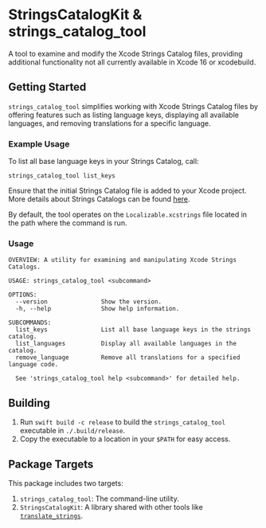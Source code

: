 # StringsCatalogKit & strings_catalog_tool

A tool to examine and modify the Xcode Strings Catalog files, providing additional functionality not all currently available in Xcode 16 or xcodebuild.

## Getting Started

`strings_catalog_tool` simplifies working with Xcode Strings Catalog files by offering features such as listing language keys, displaying all available languages, and removing translations for a specific language. 

### Example Usage

To list all base language keys in your Strings Catalog, call:

```shell
strings_catalog_tool list_keys
```

Ensure that the initial Strings Catalog file is added to your Xcode project. More details about Strings Catalogs can be found [here](https://developer.apple.com/documentation/xcode/localizing-and-varying-text-with-a-string-catalog).

By default, the tool operates on the `Localizable.xcstrings` file located in the path where the command is run.

### Usage

```
OVERVIEW: A utility for examining and manipulating Xcode Strings Catalogs.

USAGE: strings_catalog_tool <subcommand>

OPTIONS:
  --version               Show the version.
  -h, --help              Show help information.

SUBCOMMANDS:
  list_keys               List all base language keys in the strings catalog.
  list_languages          Display all available languages in the catalog.
  remove_language         Remove all translations for a specified language code.

  See 'strings_catalog_tool help <subcommand>' for detailed help.
```

## Building

1. Run `swift build -c release` to build the `strings_catalog_tool` executable in `./.build/release`.
2. Copy the executable to a location in your `$PATH` for easy access.

## Package Targets

This package includes two targets:
1. `strings_catalog_tool`: The command-line utility.
2. `StringsCatalogKit`: A library shared with other tools like [`translate_strings`](https://github.com/cenkbilgen/translate_strings).
